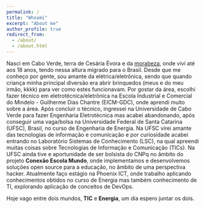 ```yaml
---
permalink: /
title: "Whoami"
excerpt: "About me"
author_profile: true
redirect_from: 
  - /about/
  - /about.html
---
```


  Nasci em Cabo Verde, terra de Cesária Évora e da [morabeza][1], onde vivi até aos 18 anos, tendo nessa altura migrado para o Brasil. Desde que me conheço por gente, sou amante da elétrica/eletrônica, sendo que quando criança minha principal diversão era abrir brinquedos (meus e do meu irmão, kkkk) para ver como estes funcionavam. Por gostar da área, escolhi fazer técnico em eletrotécnica/eletrônica na  Escola Industrial e Comercial do Mindelo - Guilherme Dias Chantre (EICM-GDC), onde aprendi muito sobre a área. Após concluir o técnico, ingressei na Universidade de Cabo Verde para fazer Engenharia Eletrotécnica mas acabei abandonando, após conseguir uma vaga/bolsa  na  Universidade Federal de Santa Catarina (UFSC), Brasil, no curso  de Engenharia de Energia. Na UFSC virei amante das tecnologias de informação e comunicação  e por curiosidade acabei entrando no Laboratório Sistemas de Conhecimento (LSC), na qual apreendi muitas coisas sobre Tecnologias de Informação e Comunicação (TICs). Na UFSC ainda tive e aportunidade de ser bolsista do CNPq no âmbito do projeto **Conexão Escola Mundo**, onde implementamos  e desenvolvemos soluções open source para a educação, no âmbito de uma perspectiva hacker. Atualmente faço estágio na Phoenix ICT,  onde trabalho aplicando conhecimentos obtidos no curso de Energia mas também conhecimento de TI, explorando aplicação de conceitos de DevOps.


  Hoje vago entre dois mundos, **TIC** e  **Energia**, um dia espero juntar os dois.

  [1]:https://ciberduvidas.iscte-iul.pt/consultorio/perguntas/o-regionalismo-morabeza-cabo-verde/24609